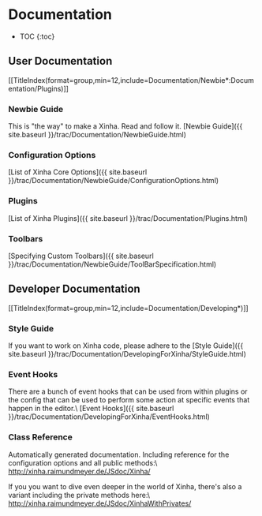 # Documentation
* TOC
{:toc}

## User Documentation

[[TitleIndex(format=group,min=12,include=Documentation/Newbie*:Documentation/Plugins)]]

### Newbie Guide
This is "the way" to make a Xinha. Read and follow it. [Newbie Guide]({{ site.baseurl }}/trac/Documentation/NewbieGuide.html)

### Configuration Options
[List of Xinha Core Options]({{ site.baseurl }}/trac/Documentation/NewbieGuide/ConfigurationOptions.html)

### Plugins
[List of Xinha Plugins]({{ site.baseurl }}/trac/Documentation/Plugins.html)

### Toolbars
[Specifying Custom Toolbars]({{ site.baseurl }}/trac/Documentation/NewbieGuide/ToolBarSpecification.html)

## Developer Documentation

[[TitleIndex(format=group,min=12,include=Documentation/Developing*)]]

### Style Guide
If you want to work on Xinha code, please adhere to the [Style Guide]({{ site.baseurl }}/trac/Documentation/DevelopingForXinha/StyleGuide.html)

### Event Hooks
There are a bunch of event hooks that can be used from within plugins or the config  that can be used to perform some action at specific events that happen in the editor.\\
[Event Hooks]({{ site.baseurl }}/trac/Documentation/DevelopingForXinha/EventHooks.html)

### Class Reference
Automatically generated documentation. Including reference for the configuration options and all public methods:\\ http://xinha.raimundmeyer.de/JSdoc/Xinha/

If you you want to dive even deeper in the world of Xinha, there's also a variant including the private methods here:\\
http://xinha.raimundmeyer.de/JSdoc/XinhaWithPrivates/
